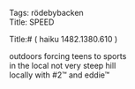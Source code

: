 Tags: rödebybacken  
Title: SPEED  
  
Title:# ( haiku 1482.1380.610 )  
  
outdoors forcing teens to sports  
in the local not very steep hill  
locally with #2™ and eddie™  
